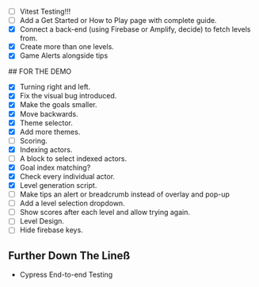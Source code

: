 - [ ] Vitest Testing!!!
- [ ] Add a Get Started or How to Play page with complete guide.
- [X] Connect a back-end (using Firebase or Amplify, decide) to fetch levels from.
- [X] Create more than one levels.
- [X] Game Alerts alongside tips

## FOR THE DEMO

- [X] Turning right and left.
- [X] Fix the visual bug introduced.
- [X] Make the goals smaller.
- [X] Move backwards.
- [X] Theme selector.
- [X] Add more themes.
- [ ] Scoring.
- [X] Indexing actors.
- [ ] A block to select indexed actors.
- [X] Goal index matching?
- [X] Check every individual actor.
- [X] Level generation script.
- [ ] Make tips an alert or breadcrumb instead of overlay and pop-up
- [ ] Add a level selection dropdown.
- [ ] Show scores after each level and allow trying again.
- [ ] Level Design.
- [ ] Hide firebase keys.
## Further Down The Lineß

- Cypress End-to-end Testing